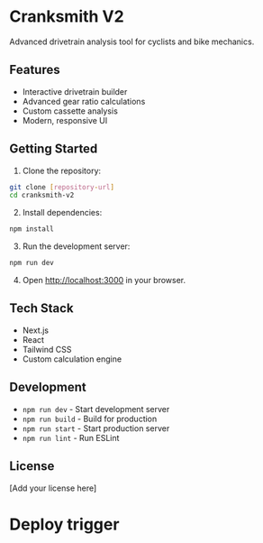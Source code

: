# Cranksmith V2

Advanced drivetrain analysis tool for cyclists and bike mechanics.

## Features

- Interactive drivetrain builder
- Advanced gear ratio calculations
- Custom cassette analysis
- Modern, responsive UI

## Getting Started

1. Clone the repository:
```bash
git clone [repository-url]
cd cranksmith-v2
```

2. Install dependencies:
```bash
npm install
```

3. Run the development server:
```bash
npm run dev
```

4. Open [http://localhost:3000](http://localhost:3000) in your browser.

## Tech Stack

- Next.js
- React
- Tailwind CSS
- Custom calculation engine

## Development

- `npm run dev` - Start development server
- `npm run build` - Build for production
- `npm run start` - Start production server
- `npm run lint` - Run ESLint

## License

[Add your license here]

# Deploy trigger
